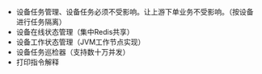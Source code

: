 - 设备任务管理、设备任务必须不受影响。让上游下单业务不受影响。（按设备进行任务隔离）
- 设备在线状态管理（集中Redis共享）
- 设备工作状态管理（JVM工作节点实现）
- 设备任务巡检器（支持数十万并发）
- 打印指令解释

